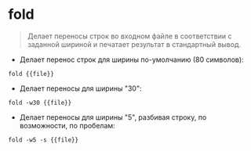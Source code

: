 # fold

> Делает переносы строк во входном файле в соответствии с заданной шириной и печатает результат в стандартный вывод.

- Делает перенос строк для ширины по-умолчанию (80 символов):

`fold {{file}}`

- Делает переносы для ширины "30":

`fold -w30 {{file}}`

- Делает переносы для ширины "5", разбивая строку, по возможности, по пробелам:

`fold -w5 -s {{file}}`
